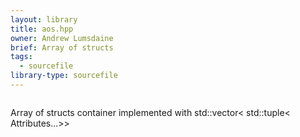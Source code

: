 ```yaml
---
layout: library
title: aos.hpp
owner: Andrew Lumsdaine
brief: Array of structs
tags:
  - sourcefile
library-type: sourcefile
---
```


```{index} aos.hpp
```

Array of structs container implemented with std::vector< std::tuple< Attributes...>>

